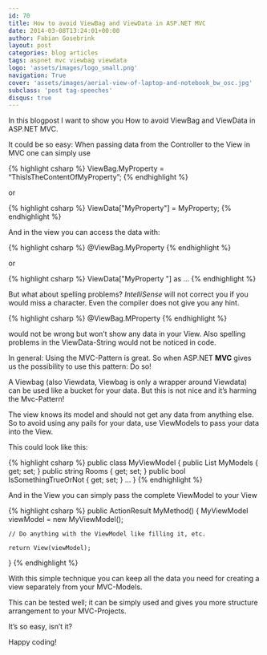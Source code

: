 ```yaml
---
id: 70
title: How to avoid ViewBag and ViewData in ASP.NET MVC
date: 2014-03-08T13:24:01+00:00
author: Fabian Gosebrink
layout: post
categories: blog articles
tags: aspnet mvc viewbag viewdata 
logo: 'assets/images/logo_small.png'
navigation: True
cover: 'assets/images/aerial-view-of-laptop-and-notebook_bw_osc.jpg'
subclass: 'post tag-speeches'
disqus: true
---
```


In this blogpost I want to show you How to avoid ViewBag and ViewData in ASP.NET MVC.

It could be so easy: When passing data from the Controller to the View in MVC one can simply use

{% highlight csharp %}
ViewBag.MyProperty = “ThisIsTheContentOfMyProperty”;
{% endhighlight %}

or

{% highlight csharp %}
ViewData["MyProperty"] = MyProperty;
{% endhighlight %}


And in the view you can access the data with:

{% highlight csharp %}
@ViewBag.MyProperty
{% endhighlight %}

or

{% highlight csharp %}
ViewData["MyProperty "] as ...
{% endhighlight %}

But what about spelling problems? _IntelliSense_ will not correct you if you would miss a character. Even the compiler does not give you any hint.

{% highlight csharp %}
@ViewBag.MProperty
{% endhighlight %}


would not be wrong but won’t show any data in your View. Also spelling problems in the ViewData-String would not be noticed in code.

In general: Using the MVC-Pattern is great. So when ASP.NET **MVC** gives us the possibility to use this pattern: Do so!

A Viewbag (also Viewdata, Viewbag is only a wrapper around Viewdata) can be used like a bucket for your data. But this is not nice and it’s harming the Mvc-Pattern!

The view knows its model and should not get any data from anything else. So to avoid using any pails for your data, use ViewModels to pass your data into the View.

This could look like this:

{% highlight csharp %}
public class MyViewModel
{
    public List MyModels { get; set; }
    public string Rooms { get; set; }
    public bool IsSomethingTrueOrNot { get; set; }
    ...
}
{% endhighlight %}

And in the View you can simply pass the complete ViewModel to your View

{% highlight csharp %}
public ActionResult MyMethod()
{
    MyViewModel viewModel = new MyViewModel();

    // Do anything with the ViewModel like filling it, etc.

    return View(viewModel);
}
{% endhighlight %}

With this simple technique you can keep all the data you need for creating a view separately from your MVC-Models.

This can be tested well; it can be simply used and gives you more structure arrangement to your MVC-Projects.

It’s so easy, isn’t it?

Happy coding!
